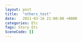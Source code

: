 ```yaml
---
layout: post
title:  "others_test"
date:   2021-03-16 21:00:00 +0000
categories: Etc
Tags: Story Etc
SceneCode: []
---
```

